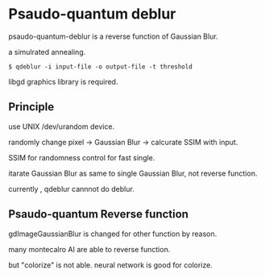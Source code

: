 # Psaudo-quantum deblur

psaudo-quantum-deblur is a reverse function of Gaussian Blur.

a simulrated annealing.

```
$ qdeblur -i input-file -o output-file -t threshold
```

libgd graphics library is required.

## Principle

use UNIX /dev/urandom device. 

randomly change pixel -> Gaussian Blur -> calcurate SSIM with input.

SSIM for randomness control for fast single.

itarate Gaussian Blur as same to single Gaussian Blur, not reverse function.

currently , qdeblur cannnot do deblur.

## Psaudo-quantum Reverse function

gdImageGaussianBlur is changed for other function by reason.

many montecalro AI are able to reverse function.

but "colorize" is not able. neural network is good for colorize.

